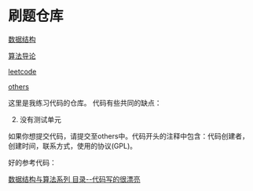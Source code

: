 # 刷题仓库

[数据结构](./数据结构)

[算法导论](./算法导论)

[leetcode](./leetcode)

[others](./others)

这里是我练习代码的仓库。
代码有些共同的缺点：

2. 没有测试单元

如果你想提交代码，请提交至others中。代码开头的注释中包含：代码创建者，创建时间，联系方式，使用的协议(GPL)。

好的参考代码：

[数据结构与算法系列 目录--代码写的很漂亮](https://www.cnblogs.com/skywang12345/p/3603935.html)

